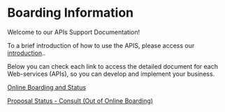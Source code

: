 
# Boarding Information


Welcome to our APIs Support Documentation!

To a brief introduction of&nbsp;how to use the APIS, please access our [introduction](?path=docs/english/digitalSolutions/APIs-Introduction.md)..

Below you can check each link to access the detailed document for each Web-services (APIs), so you can develop and implement your business.

[Online Boarding and Status](../api/?type=post&path=/api/proposal)

[Proposal Status - Consult (Out of Online Boarding)](../api/?type=get&path=/bwa/proposta/status/{inst}/{doc})


